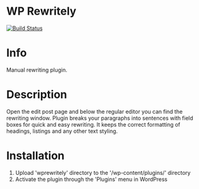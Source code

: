 # WP Rewritely

[![Build Status](https://magnum.travis-ci.com/niteoweb/wprewritely.png?token=MFHqF1ZX1qpAAAur9Z9s&branch=master)](https://magnum.travis-ci.com/niteoweb/wprewritely)

# Info

Manual rewriting plugin.

# Description

Open the edit post page and below the regular editor you can find the rewriting window. Plugin breaks your paragraphs into sentences with field boxes for quick and easy rewriting. It keeps the correct formatting of headings, listings and any other text styling.

# Installation

1. Upload 'wprewritely' directory to the '/wp-content/plugins/' directory
2. Activate the plugin through the 'Plugins' menu in WordPress
